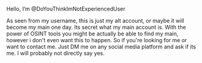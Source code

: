 Hello, I’m @DoYouThinkImNotExperiencedUser

As seen from my username, this is just my alt account, or maybe it will become my main one day.
Its secret what my main account is. With the power of OSINT tools you might be actually be able to find my main, however i don't even want this to happen.
So if you're looking for me or want to contact me. Just DM me on any social media platform and ask if its me. I will probably not directly say yes.
